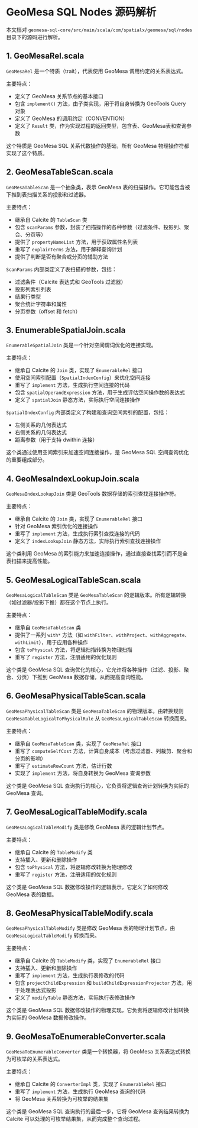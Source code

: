 # GeoMesa SQL Nodes 源码解析

本文档对 `geomesa-sql-core/src/main/scala/com/spatialx/geomesa/sql/nodes` 目录下的源码进行解析。

## 1. GeoMesaRel.scala

`GeoMesaRel` 是一个特质（trait），代表使用 GeoMesa 调用约定的关系表达式。

主要特点：
- 定义了 GeoMesa 关系节点的基本接口
- 包含 `implement()` 方法，由子类实现，用于将自身转换为 GeoTools Query 对象
- 定义了 GeoMesa 的调用约定（CONVENTION）
- 定义了 `Result` 类，作为实现过程的返回类型，包含表、GeoMesa表和查询参数

这个特质是 GeoMesa SQL 关系代数操作的基础，所有 GeoMesa 物理操作符都实现了这个特质。

## 2. GeoMesaTableScan.scala

`GeoMesaTableScan` 是一个抽象类，表示 GeoMesa 表的扫描操作。它可能包含被下推到表扫描关系的投影和过滤器。

主要特点：
- 继承自 Calcite 的 `TableScan` 类
- 包含 `scanParams` 参数，封装了扫描操作的各种参数（过滤条件、投影列、聚合、分页等）
- 提供了 `propertyNameList` 方法，用于获取属性名列表
- 重写了 `explainTerms` 方法，用于解释查询计划
- 提供了判断是否有聚合或分页的辅助方法

`ScanParams` 内部类定义了表扫描的参数，包括：
- 过滤条件（Calcite 表达式和 GeoTools 过滤器）
- 投影列索引列表
- 结果行类型
- 聚合统计字符串和属性
- 分页参数（offset 和 fetch）

## 3. EnumerableSpatialJoin.scala

`EnumerableSpatialJoin` 类是一个针对空间谓词优化的连接实现。

主要特点：
- 继承自 Calcite 的 `Join` 类，实现了 `EnumerableRel` 接口
- 使用空间索引配置（`SpatialIndexConfig`）来优化空间连接
- 重写了 `implement` 方法，生成执行空间连接的代码
- 包含 `spatialOperandExpression` 方法，用于生成评估空间操作数的表达式
- 定义了 `spatialJoin` 静态方法，实际执行空间连接操作

`SpatialIndexConfig` 内部类定义了构建和查询空间索引的配置，包括：
- 左侧关系的几何表达式
- 右侧关系的几何表达式
- 距离参数（用于支持 dwithin 连接）

这个类通过使用空间索引来加速空间连接操作，是 GeoMesa SQL 空间查询优化的重要组成部分。

## 4. GeoMesaIndexLookupJoin.scala

`GeoMesaIndexLookupJoin` 类是 GeoTools 数据存储的索引查找连接操作符。

主要特点：
- 继承自 Calcite 的 `Join` 类，实现了 `EnumerableRel` 接口
- 针对 GeoMesa 索引优化的连接操作
- 重写了 `implement` 方法，生成执行索引查找连接的代码
- 定义了 `indexLookupJoin` 静态方法，实际执行索引查找连接操作

这个类利用 GeoMesa 的索引能力来加速连接操作，通过直接查找索引而不是全表扫描来提高性能。

## 5. GeoMesaLogicalTableScan.scala

`GeoMesaLogicalTableScan` 类是 `GeoMesaTableScan` 的逻辑版本。所有逻辑转换（如过滤器/投影下推）都在这个节点上执行。

主要特点：
- 继承自 `GeoMesaTableScan` 类
- 提供了一系列 `with*` 方法（如 `withFilter`、`withProject`、`withAggregate`、`withLimit`），用于应用各种操作
- 包含 `toPhysical` 方法，将逻辑扫描转换为物理扫描
- 重写了 `register` 方法，注册适用的优化规则

这个类是 GeoMesa SQL 查询优化的核心，它允许将各种操作（过滤、投影、聚合、分页）下推到 GeoMesa 数据存储，从而提高查询性能。

## 6. GeoMesaPhysicalTableScan.scala

`GeoMesaPhysicalTableScan` 类是 `GeoMesaTableScan` 的物理版本，由转换规则 `GeoMesaTableLogicalToPhysicalRule` 从 `GeoMesaLogicalTableScan` 转换而来。

主要特点：
- 继承自 `GeoMesaTableScan` 类，实现了 `GeoMesaRel` 接口
- 重写了 `computeSelfCost` 方法，计算自身成本（考虑过滤器、列裁剪、聚合和分页的影响）
- 重写了 `estimateRowCount` 方法，估计行数
- 实现了 `implement` 方法，将自身转换为 GeoMesa 查询参数

这个类是 GeoMesa SQL 查询执行的核心，它负责将逻辑查询计划转换为实际的 GeoMesa 查询。

## 7. GeoMesaLogicalTableModify.scala

`GeoMesaLogicalTableModify` 类是修改 GeoMesa 表的逻辑计划节点。

主要特点：
- 继承自 Calcite 的 `TableModify` 类
- 支持插入、更新和删除操作
- 包含 `toPhysical` 方法，将逻辑修改转换为物理修改
- 重写了 `register` 方法，注册适用的优化规则

这个类是 GeoMesa SQL 数据修改操作的逻辑表示，它定义了如何修改 GeoMesa 表的数据。

## 8. GeoMesaPhysicalTableModify.scala

`GeoMesaPhysicalTableModify` 类是修改 GeoMesa 表的物理计划节点，由 `GeoMesaLogicalTableModify` 转换而来。

主要特点：
- 继承自 Calcite 的 `TableModify` 类，实现了 `EnumerableRel` 接口
- 支持插入、更新和删除操作
- 重写了 `implement` 方法，生成执行表修改的代码
- 包含 `projectChildExpression` 和 `buildChildExpressionProjector` 方法，用于处理表达式投影
- 定义了 `modifyTable` 静态方法，实际执行表修改操作

这个类是 GeoMesa SQL 数据修改操作的物理实现，它负责将逻辑修改计划转换为实际的 GeoMesa 数据修改操作。

## 9. GeoMesaToEnumerableConverter.scala

`GeoMesaToEnumerableConverter` 类是一个转换器，将 GeoMesa 关系表达式转换为可枚举的关系表达式。

主要特点：
- 继承自 Calcite 的 `ConverterImpl` 类，实现了 `EnumerableRel` 接口
- 重写了 `implement` 方法，生成执行 GeoMesa 查询的代码
- 将 GeoMesa 关系转换为可枚举的结果集

这个类是 GeoMesa SQL 查询执行的最后一步，它将 GeoMesa 查询结果转换为 Calcite 可以处理的可枚举结果集，从而完成整个查询过程。